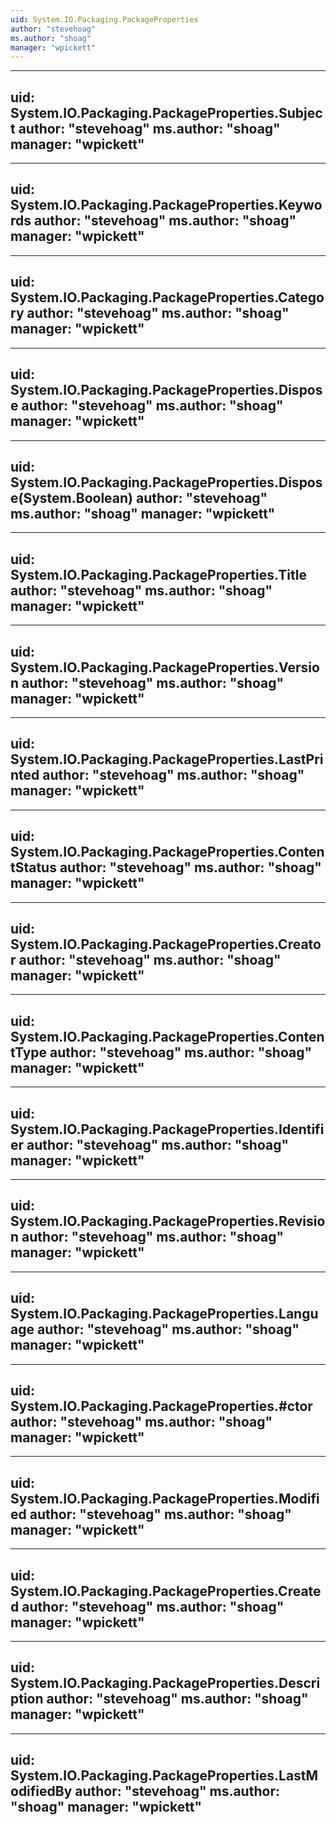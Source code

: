 ```yaml
---
uid: System.IO.Packaging.PackageProperties
author: "stevehoag"
ms.author: "shoag"
manager: "wpickett"
---
```


---
uid: System.IO.Packaging.PackageProperties.Subject
author: "stevehoag"
ms.author: "shoag"
manager: "wpickett"
---

---
uid: System.IO.Packaging.PackageProperties.Keywords
author: "stevehoag"
ms.author: "shoag"
manager: "wpickett"
---

---
uid: System.IO.Packaging.PackageProperties.Category
author: "stevehoag"
ms.author: "shoag"
manager: "wpickett"
---

---
uid: System.IO.Packaging.PackageProperties.Dispose
author: "stevehoag"
ms.author: "shoag"
manager: "wpickett"
---

---
uid: System.IO.Packaging.PackageProperties.Dispose(System.Boolean)
author: "stevehoag"
ms.author: "shoag"
manager: "wpickett"
---

---
uid: System.IO.Packaging.PackageProperties.Title
author: "stevehoag"
ms.author: "shoag"
manager: "wpickett"
---

---
uid: System.IO.Packaging.PackageProperties.Version
author: "stevehoag"
ms.author: "shoag"
manager: "wpickett"
---

---
uid: System.IO.Packaging.PackageProperties.LastPrinted
author: "stevehoag"
ms.author: "shoag"
manager: "wpickett"
---

---
uid: System.IO.Packaging.PackageProperties.ContentStatus
author: "stevehoag"
ms.author: "shoag"
manager: "wpickett"
---

---
uid: System.IO.Packaging.PackageProperties.Creator
author: "stevehoag"
ms.author: "shoag"
manager: "wpickett"
---

---
uid: System.IO.Packaging.PackageProperties.ContentType
author: "stevehoag"
ms.author: "shoag"
manager: "wpickett"
---

---
uid: System.IO.Packaging.PackageProperties.Identifier
author: "stevehoag"
ms.author: "shoag"
manager: "wpickett"
---

---
uid: System.IO.Packaging.PackageProperties.Revision
author: "stevehoag"
ms.author: "shoag"
manager: "wpickett"
---

---
uid: System.IO.Packaging.PackageProperties.Language
author: "stevehoag"
ms.author: "shoag"
manager: "wpickett"
---

---
uid: System.IO.Packaging.PackageProperties.#ctor
author: "stevehoag"
ms.author: "shoag"
manager: "wpickett"
---

---
uid: System.IO.Packaging.PackageProperties.Modified
author: "stevehoag"
ms.author: "shoag"
manager: "wpickett"
---

---
uid: System.IO.Packaging.PackageProperties.Created
author: "stevehoag"
ms.author: "shoag"
manager: "wpickett"
---

---
uid: System.IO.Packaging.PackageProperties.Description
author: "stevehoag"
ms.author: "shoag"
manager: "wpickett"
---

---
uid: System.IO.Packaging.PackageProperties.LastModifiedBy
author: "stevehoag"
ms.author: "shoag"
manager: "wpickett"
---
